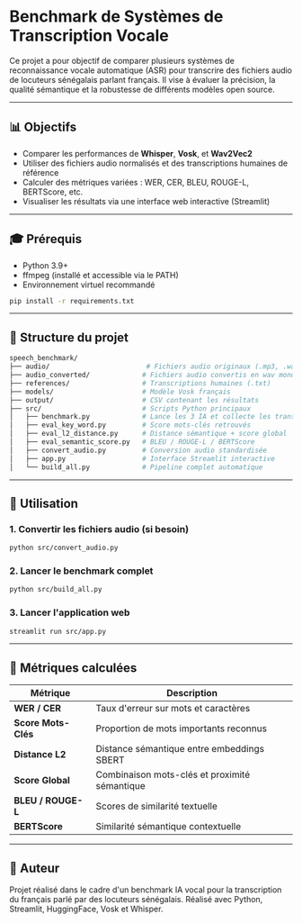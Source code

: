 
# Benchmark de Systèmes de Transcription Vocale

Ce projet a pour objectif de comparer plusieurs systèmes de reconnaissance vocale automatique (ASR) pour transcrire des fichiers audio de locuteurs sénégalais parlant français. Il vise à évaluer la précision, la qualité sémantique et la robustesse de différents modèles open source.

---

## 📊 Objectifs

- Comparer les performances de **Whisper**, **Vosk**, et **Wav2Vec2**
- Utiliser des fichiers audio normalisés et des transcriptions humaines de référence
- Calculer des métriques variées : WER, CER, BLEU, ROUGE-L, BERTScore, etc.
- Visualiser les résultats via une interface web interactive (Streamlit)

---

## 🎓 Prérequis

- Python 3.9+
- ffmpeg (installé et accessible via le PATH)
- Environnement virtuel recommandé

```bash
pip install -r requirements.txt
```

---

## 📂 Structure du projet

```bash
speech_benchmark/
├── audio/                        # Fichiers audio originaux (.mp3, .wav)
├── audio_converted/             # Fichiers audio convertis en wav mono 16kHz
├── references/                  # Transcriptions humaines (.txt)
├── models/                      # Modèle Vosk français
├── output/                      # CSV contenant les résultats
├── src/                         # Scripts Python principaux
│   ├── benchmark.py             # Lance les 3 IA et collecte les transcriptions
│   ├── eval_key_word.py         # Score mots-clés retrouvés
│   ├── eval_l2_distance.py      # Distance sémantique + score global
│   ├── eval_semantic_score.py   # BLEU / ROUGE-L / BERTScore
│   ├── convert_audio.py         # Conversion audio standardisée
│   ├── app.py                   # Interface Streamlit interactive
│   └── build_all.py             # Pipeline complet automatique
```

---

## 🚀 Utilisation

### 1. Convertir les fichiers audio (si besoin)
```bash
python src/convert_audio.py
```

### 2. Lancer le benchmark complet
```bash
python src/build_all.py
```

### 3. Lancer l'application web
```bash
streamlit run src/app.py
```

---

## 🔢 Métriques calculées

| Métrique           | Description                                        |
|--------------------|----------------------------------------------------|
| **WER / CER**      | Taux d'erreur sur mots et caractères               |
| **Score Mots-Clés**| Proportion de mots importants reconnus             |
| **Distance L2**    | Distance sémantique entre embeddings SBERT         |
| **Score Global**   | Combinaison mots-clés et proximité sémantique       |
| **BLEU / ROUGE-L** | Scores de similarité textuelle                     |
| **BERTScore**      | Similarité sémantique contextuelle                |

---

## 📅 Auteur

Projet réalisé dans le cadre d'un benchmark IA vocal pour la transcription du français parlé par des locuteurs sénégalais. Réalisé avec Python, Streamlit, HuggingFace, Vosk et Whisper.
